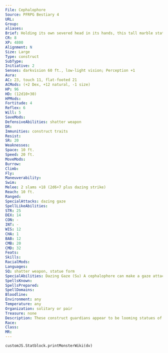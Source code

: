 ```yaml
---
File: Cephalophore
Source: PFRPG Bestiary 4
URL: 
Group: 
aliases: 
Brief: Holding its own severed head in its hands, this tall marble statue looms stern and forbidding over its domain.
CR: 8
XP: 4800
Alignment: N
Size: Large
Type: construct
SubType: 
Initiative: 2
Senses: darkvision 60 ft., low-light vision; Perception +1
Aura: 
AC: 23, touch 11, flat-footed 21
ACMods: (+2 Dex, +12 natural, -1 size)
HP: 96
HD: (12d10+30)
HPMods: 
Fortitude: 4
Reflex: 6
Will: 5
SaveMods: 
DefensiveAbilities: shatter weapon
DR: 
Immunities: construct traits
Resist: 
SR: 20
Weaknesses: 
Space: 10 ft.
Speed: 20 ft.
MoveMods: 
Burrow: 
Climb: 
Fly: 
Maneuverability: 
Swim: 
Melee: 2 slams +18 (2d6+7 plus dazing strike)
Reach: 10 ft.
Ranged: 
SpecialAttacks: dazing gaze
SpellLikeAbilities: 
STR: 25
DEX: 14
CON: -
INT: -
WIS: 12
CHA: 1
BAB: 12
CMB: 20
CMD: 32
Feats: 
Skills: 
RacialMods: 
Languages: 
SQ: shatter weapon, statue form
SpecialAbilities: Dazing Gaze (Su) A cephalophore can make a gaze attack that affects all seeing creatures within a 60-foot radius. These creatures must succeed at a DC 16 Will save or be stunned for 1 round. Creatures that successfully save are instead sickened for 1 round. This is a mind-affecting fear effect, and the save DC is Wisdom-based.  Dazing Strike (Su) A creature struck by the cephalophore's slam attack must succeed at a DC 16 Will save or be dazed for 1 round. Those who save are instead sickened for 1 round. This is a mind-affecting fear effect, and the save DC is Wisdom-based.  Shatter Weapon (Ex) When a character strikes a cephalophore with a weapon, the weapon takes 3d6 points of damage (apply its hardness normally). A weapon that takes damage in excess of its hardness gains the broken condition.  Statue Form (Ex) If a cephalophore stands perfectly still, it is indistinguishable from a normal statue. An observer must succeed at a DC 20 Perception check to notice the cephalophore is alive. If a cephalophore initiates combat from this pose, it gains a +6 bonus on its initiative check.
SpellsKnown: 
SpellsPrepared: 
SpellDomains: 
Bloodline: 
Environment: any
Temperature: any
Organization: solitary or pair
Treasure: none
Description: These construct guardians appear to be looming statues of decapitated humanoids, their severed heads held aloft in a gruesome warning or cradled in their hands like a precious prize. To benign passersby, these marble constructs remain inert, their stone gazes producing only an unnerving sense of watchfulness. However, those who attempt to raid or desecrate a cephalophore's holy site quickly find that the seemingly immovable statue is anything but. Consequently, many adventurers and tomb raiders have come to see cephalophores as good omens, for when one finds a cephalophore, a dangerous and treasure-filled ruin-hopefully still unlooted-is surely not far away. Each cephalophore was constructed to stand guard over a single location, typically a tomb or temple. The ravages of time do little to diminish the single-minded dedication of these creatures, but the sacred edifices to which they are bound seldom stand so firmly against the ages. Thus, cephalophores are often found amid ruins or deep in the wilderness, standing vigilant guard over a site long forgotten by mortal society. Many cephalophores lie buried beneath sandy dunes, overgrown by unchecked jungle foliage, or entombed within collapsed caverns. A typical cephalophore stands 10 to 15 feet tall and weighs 4,000 pounds. Cephalophores are made of solid marble, which makes attacking them with standard weaponry inefficient at best. Construction  A cephalophore is constructed from a single block of marble weighing at least 4,000 pounds and costing 3,500 gp.  CEPHALOPHORE  CL 11th; Price 33,500 gp  Construction  Requirements Craft Construct, animate objects, daze monster, geas/quest, resurrection, creator must be caster level 11th; Skill Craft (sculpture) DC 20; Cost 18,500 gp
Race: 
Class: 
MR: 
---
```

```dataviewjs
customJS.Statblock.printMonsterWiki(dv)
```
